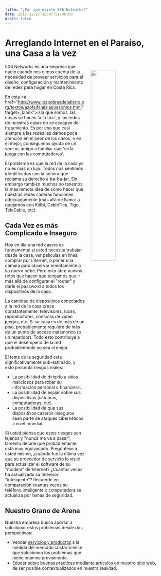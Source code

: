 ```yaml
---
title: "¿Por qué existe 506 Networks?"
date: 2017-12-27T16:47:51-06:00
draft: false
---
```


# Arreglando Internet en el Paraíso, una Casa a la vez

<img style="float: right; width:40%; margin:20px" src="/img/iStock-601927496.jpg">

506 Networks es una empresa que nació cuando nos dimos cuenta de la necesidad de
proveer servicios para el diseño, configuración y mantenimiento de redes para
hogar en Costa Rica.

En esta <a href="http://www.lospobresdelatierra.org/textos/azofeifalaislaquesomos.html" target=_blank">isla que somos</a>, las cosas se hacen 'a lo tico', y las redes
de nuestras casas no se escapan del tratamiento. Es por eso que casi siempre a las redes les damos
poca atención en el peor de los casos, o en el mejor, conseguimos ayuda
de un vecino, amigo o familiar que 'se la juega con las computadoras'.

El problema es que la red de la casa ya no es más un lujo. Todos nos sentimos
identificados con la señora que reclama su derecho a tra-ba-jar. Sin embargo
también muchos no tenemos la más remota idea de cómo hacer que nuestras redes
caseras funcionen adecuadamente (más allá de llamar a quejarnos con Kölbi, CableTica,
Tigo, TeleCable, etc).

## Cada Vez es más Complicado e Inseguro
Hoy en día una red casera es fundamental si usted necesita trabajar desde la casa,
ver películas en línea, comprar por Internet, o poner una cámara para observar
remotamente a su nuevo bebe. Pero esto abre nuevos retos que hacen que
tengamos que ir más allá de configurar el "router" y darle el password a todos los
dispositivos de la casa.

La cantidad de dispositivos conectados a la red de la casa crece constantemente:
televisores, luces, reproductores, consolas de video juegos, etc. Si su casa
es de más de un piso, probablemente requiere de más de un punto de acceso
inalámbrico (o un repetidor). Todo esto contribuye a que el desempeño de la red
probablemente no sea el mejor.

El tema de la seguridad esta significativamente sub-estimado, y esto presenta
riesgos reales:

  * La posibilidad de dirigirlo a sitios maliciosos para robar su información
    personal o financiera.
  * La posibilidad de espiar sobre sus dispositivos (cámaras, computadoras, etc).
  * La posibilidad de que sus dispositivos caseros inseguros sean parte de ataques
    cibernéticos a nivel mundial.

Si usted piensa que estos riesgos son lejanos y "nunca me va a pasar", lamento
decirle que probablemente está muy equivocado. Pregúntese a usted mismo, ¿cuándo
fue la última vez que su proveedor de servicio lo visitó para actualizar el software de su
"modem" de Internet? ¿Cuántas veces ha actualizado su televisor "inteligente"?
Recuerde en comparación cuantas veces su teléfono inteligente o computadora se
actualiza por temas de seguridad.

## Nuestro Grano de Arena

Nuestra empresa busca aportar a solucionar estos problemas desde dos perspectivas:

  * Vender [servicios y productos](/how) a la medida del mercado costarricense que solucionen
    los problemas que mencionamos previamente.
  * Educar sobre buenas prácticas mediante [artículos en nuestro sitio web](/blog), de ser
    posible contextualizados en nuestra realidad.

<br>
